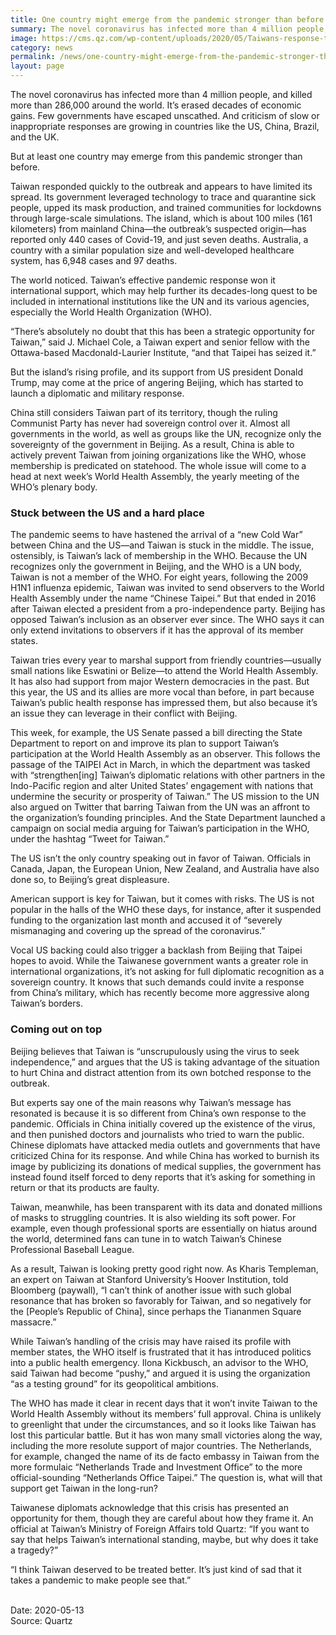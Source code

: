 ```yaml
---
title: One country might emerge from the pandemic stronger than before
summary: The novel coronavirus has infected more than 4 million people, and killed more than 286,000 around the world. It’s erased decades of economic gains.
image: https://cms.qz.com/wp-content/uploads/2020/05/Taiwans-response-to-the-novel-coronavirus-raises-its-international-profile-e1589185575985.jpg?quality=75&strip=all&w=1900&h=1070
category: news
permalink: /news/one-country-might-emerge-from-the-pandemic-stronger-than-before/
layout: page
---
```


The novel coronavirus has infected more than 4 million people, and killed more than 286,000 around the world. It’s erased decades of economic gains. Few governments have escaped unscathed. And criticism of slow or inappropriate responses are growing in countries like the US, China, Brazil, and the UK.

But at least one country may emerge from this pandemic stronger than before.

Taiwan responded quickly to the outbreak and appears to have limited its spread. Its government leveraged technology to trace and quarantine sick people, upped its mask production, and trained communities for lockdowns through large-scale simulations. The island, which is about 100 miles (161 kilometers) from mainland China—the outbreak’s suspected origin—has reported only 440 cases of Covid-19, and just seven deaths. Australia, a country with a similar population size and well-developed healthcare system, has 6,948 cases and 97 deaths.

The world noticed. Taiwan’s effective pandemic response won it international support, which may help further its decades-long quest to be included in international institutions like the UN and its various agencies, especially the World Health Organization (WHO).

“There’s absolutely no doubt that this has been a strategic opportunity for Taiwan,” said J. Michael Cole, a Taiwan expert and senior fellow with the Ottawa-based Macdonald-Laurier Institute, “and that Taipei has seized it.”

But the island’s rising profile, and its support from US president Donald Trump, may come at the price of angering Beijing, which has started to launch a diplomatic and military response.

China still considers Taiwan part of its territory, though the ruling Communist Party has never had sovereign control over it. Almost all governments in the world, as well as groups like the UN, recognize only the sovereignty of the government in Beijing. As a result, China is able to actively prevent Taiwan from joining organizations like the WHO, whose membership is predicated on statehood. The whole issue will come to a head at next week’s World Health Assembly, the yearly meeting of the WHO’s plenary body.

### Stuck between the US and a hard place

The pandemic seems to have hastened the arrival of a “new Cold War” between China and the US—and Taiwan is stuck in the middle.
The issue, ostensibly, is Taiwan’s lack of membership in the WHO. Because the UN recognizes only the government in Beijing, and the WHO is a UN body, Taiwan is not a member of the WHO. For eight years, following the 2009 H1N1 influenza epidemic, Taiwan was invited to send observers to the World Health Assembly under the name “Chinese Taipei.” But that ended in 2016 after Taiwan elected a president from a pro-independence party. Beijing has opposed Taiwan’s inclusion as an observer ever since. The WHO says it can only extend invitations to observers if it has the approval of its member states.

Taiwan tries every year to marshal support from friendly countries—usually small nations like Eswatini or Belize—to attend the World Health Assembly. It has also had support from major Western democracies in the past. But this year, the US and its allies are more vocal than before, in part because Taiwan’s public health response has impressed them, but also because it’s an issue they can leverage in their conflict with Beijing.

This week, for example, the US Senate passed a bill directing the State Department to report on and improve its plan to support Taiwan’s participation at the World Health Assembly as an observer. This follows the passage of the TAIPEI Act in March, in which the department was tasked with “strengthen[ing] Taiwan’s diplomatic relations with other partners in the Indo-Pacific region and alter United States’ engagement with nations that undermine the security or prosperity of Taiwan.” The US mission to the UN also argued on Twitter that barring Taiwan from the UN was an affront to the organization’s founding principles. And the State Department launched a campaign on social media arguing for Taiwan’s participation in the WHO, under the hashtag “Tweet for Taiwan.”

The US isn’t the only country speaking out in favor of Taiwan. Officials in Canada, Japan, the European Union, New Zealand, and Australia have also done so, to Beijing’s great displeasure.

American support is key for Taiwan, but it comes with risks. The US is not popular in the halls of the WHO these days, for instance, after it suspended funding to the organization last month and accused it of “severely mismanaging and covering up the spread of the coronavirus.”

Vocal US backing could also trigger a backlash from Beijing that Taipei hopes to avoid. While the Taiwanese government wants a greater role in international organizations, it’s not asking for full diplomatic recognition as a sovereign country. It knows that such demands could invite a response from China’s military, which has recently become more aggressive along Taiwan’s borders.

### Coming out on top

Beijing believes that Taiwan is “unscrupulously using the virus to seek independence,” and argues that the US is taking advantage of the situation to hurt China and distract attention from its own botched response to the outbreak.

But experts say one of the main reasons why Taiwan’s message has resonated is because it is so different from China’s own response to the pandemic. Officials in China initially covered up the existence of the virus, and then punished doctors and journalists who tried to warn the public. Chinese diplomats have attacked media outlets and governments that have criticized China for its response. And while China has worked to burnish its image by publicizing its donations of medical supplies, the government has instead found itself forced to deny reports that it’s asking for something in return or that its products are faulty.

Taiwan, meanwhile, has been transparent with its data and donated millions of masks to struggling countries. It is also wielding its soft power. For example, even though professional sports are essentially on hiatus around the world, determined fans can tune in to watch Taiwan’s Chinese Professional Baseball League.

As a result, Taiwan is looking pretty good right now. As Kharis Templeman, an expert on Taiwan at Stanford University’s Hoover Institution, told Bloomberg (paywall), “I can’t think of another issue with such global resonance that has broken so favorably for Taiwan, and so negatively for the [People’s Republic of China], since perhaps the Tiananmen Square massacre.”

While Taiwan’s handling of the crisis may have raised its profile with member states, the WHO itself is frustrated that it has introduced politics into a public health emergency. Ilona Kickbusch, an advisor to the WHO, said Taiwan had become “pushy,” and argued it is using the organization “as a testing ground” for its geopolitical ambitions.

The WHO has made it clear in recent days that it won’t invite Taiwan to the World Health Assembly without its members’ full approval. China is unlikely to greenlight that under the circumstances, and so it looks like Taiwan has lost this particular battle. But it has won many small victories along the way, including the more resolute support of major countries. The Netherlands, for example, changed the name of its de facto embassy in Taiwan from the more formulaic “Netherlands Trade and Investment Office” to the more official-sounding “Netherlands Office Taipei.” The question is, what will that support get Taiwan in the long-run?

Taiwanese diplomats acknowledge that this crisis has presented an opportunity for them, though they are careful about how they frame it. An official at Taiwan’s Ministry of Foreign Affairs told Quartz: “If you want to say that helps Taiwan’s international standing, maybe, but why does it take a tragedy?”

“I think Taiwan deserved to be treated better. It’s just kind of sad that it takes a pandemic to make people see that.”

<br/>
Date: 2020-05-13
<br/>
Source: Quartz

